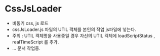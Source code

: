 # CssJsLoader
- 비동기 css, js 로드
- cssJsLoader.js 파일의 UTIL 객체를 본인의 작업 js파일에 넣는다.
- 주의 : UTIL 객체명을 사용중일 경우 자신의 UTIL 객체에 loadScriptStatus , realTimeScript 를 추가.
- ... 문서 작업중.
